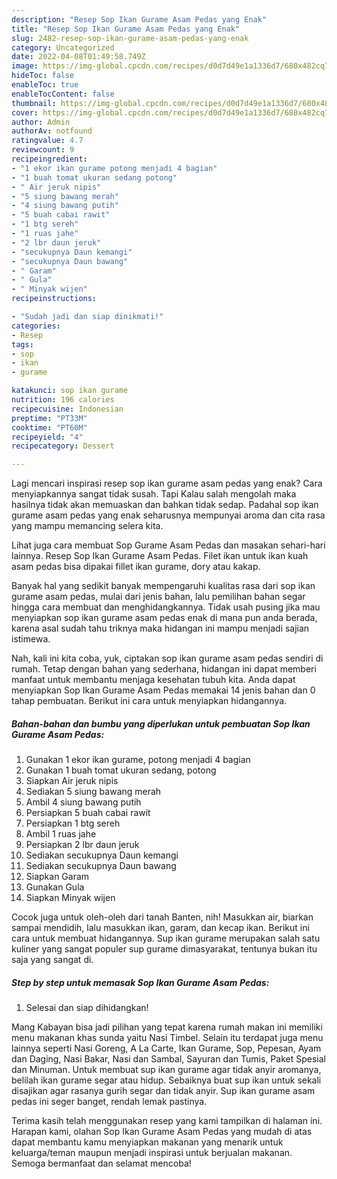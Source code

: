 ```yaml
---
description: "Resep Sop Ikan Gurame Asam Pedas yang Enak"
title: "Resep Sop Ikan Gurame Asam Pedas yang Enak"
slug: 2482-resep-sop-ikan-gurame-asam-pedas-yang-enak
category: Uncategorized
date: 2022-04-08T01:49:58.749Z
image: https://img-global.cpcdn.com/recipes/d0d7d49e1a1336d7/680x482cq70/sop-ikan-gurame-asam-pedas-foto-resep-utama.jpg
hideToc: false
enableToc: true
enableTocContent: false
thumbnail: https://img-global.cpcdn.com/recipes/d0d7d49e1a1336d7/680x482cq70/sop-ikan-gurame-asam-pedas-foto-resep-utama.jpg
cover: https://img-global.cpcdn.com/recipes/d0d7d49e1a1336d7/680x482cq70/sop-ikan-gurame-asam-pedas-foto-resep-utama.jpg
author: Admin
authorAv: notfound
ratingvalue: 4.7
reviewcount: 9
recipeingredient:
- "1 ekor ikan gurame potong menjadi 4 bagian"
- "1 buah tomat ukuran sedang potong"
- " Air jeruk nipis"
- "5 siung bawang merah"
- "4 siung bawang putih"
- "5 buah cabai rawit"
- "1 btg sereh"
- "1 ruas jahe"
- "2 lbr daun jeruk"
- "secukupnya Daun kemangi"
- "secukupnya Daun bawang"
- " Garam"
- " Gula"
- " Minyak wijen"
recipeinstructions:

- "Sudah jadi dan siap dinikmati!"
categories:
- Resep
tags:
- sop
- ikan
- gurame

katakunci: sop ikan gurame 
nutrition: 196 calories
recipecuisine: Indonesian
preptime: "PT33M"
cooktime: "PT60M"
recipeyield: "4"
recipecategory: Dessert

---
```



Lagi mencari inspirasi resep sop ikan gurame asam pedas yang enak? Cara menyiapkannya sangat tidak susah. Tapi Kalau salah mengolah maka hasilnya tidak akan memuaskan dan bahkan tidak sedap. Padahal sop ikan gurame asam pedas yang enak seharusnya mempunyai aroma dan cita rasa yang mampu memancing selera kita.


Lihat juga cara membuat Sop Gurame Asam Pedas dan masakan sehari-hari lainnya. Resep Sop Ikan Gurame Asam Pedas. Filet ikan untuk ikan kuah asam pedas bisa dipakai fillet ikan gurame, dory atau kakap.

Banyak hal yang sedikit banyak mempengaruhi kualitas rasa dari sop ikan gurame asam pedas, mulai dari jenis bahan, lalu pemilihan bahan segar hingga cara membuat dan menghidangkannya. Tidak usah pusing jika mau menyiapkan sop ikan gurame asam pedas enak di mana pun anda berada, karena asal sudah tahu triknya maka hidangan ini mampu menjadi sajian istimewa.


Nah, kali ini kita coba, yuk, ciptakan sop ikan gurame asam pedas sendiri di rumah. Tetap dengan bahan yang sederhana, hidangan ini dapat memberi manfaat untuk membantu menjaga kesehatan tubuh kita. Anda dapat menyiapkan Sop Ikan Gurame Asam Pedas memakai 14 jenis bahan dan 0 tahap pembuatan. Berikut ini cara untuk menyiapkan hidangannya.

<!--inarticleads1-->

##### Bahan-bahan dan bumbu yang diperlukan untuk pembuatan Sop Ikan Gurame Asam Pedas:

1. Gunakan 1 ekor ikan gurame, potong menjadi 4 bagian
1. Gunakan 1 buah tomat ukuran sedang, potong
1. Siapkan  Air jeruk nipis
1. Sediakan 5 siung bawang merah
1. Ambil 4 siung bawang putih
1. Persiapkan 5 buah cabai rawit
1. Persiapkan 1 btg sereh
1. Ambil 1 ruas jahe
1. Persiapkan 2 lbr daun jeruk
1. Sediakan secukupnya Daun kemangi
1. Sediakan secukupnya Daun bawang
1. Siapkan  Garam
1. Gunakan  Gula
1. Siapkan  Minyak wijen


Cocok juga untuk oleh-oleh dari tanah Banten, nih! Masukkan air, biarkan sampai mendidih, lalu masukkan ikan, garam, dan kecap ikan. Berikut ini cara untuk membuat hidangannya. Sup ikan gurame merupakan salah satu kuliner yang sangat populer sup gurame dimasyarakat, tentunya bukan itu saja yang sangat di. 

<!--inarticleads2-->

##### Step by step untuk memasak Sop Ikan Gurame Asam Pedas:


1. Selesai dan siap dihidangkan!

Mang Kabayan bisa jadi pilihan yang tepat karena rumah makan ini memiliki menu makanan khas sunda yaitu Nasi Timbel. Selain itu terdapat juga menu lainnya seperti Nasi Goreng, A La Carte, Ikan Gurame, Sop, Pepesan, Ayam dan Daging, Nasi Bakar, Nasi dan Sambal, Sayuran dan Tumis, Paket Spesial dan Minuman. Untuk membuat sup ikan gurame agar tidak anyir aromanya, belilah ikan gurame segar atau hidup. Sebaiknya buat sup ikan untuk sekali disajikan agar rasanya gurih segar dan tidak anyir. Sup ikan gurame asam pedas ini seger banget, rendah lemak pastinya. 

Terima kasih telah menggunakan resep yang kami tampilkan di halaman ini. Harapan kami, olahan Sop Ikan Gurame Asam Pedas yang mudah di atas dapat membantu kamu menyiapkan makanan yang menarik untuk keluarga/teman maupun menjadi inspirasi untuk berjualan makanan. Semoga bermanfaat dan selamat mencoba!
